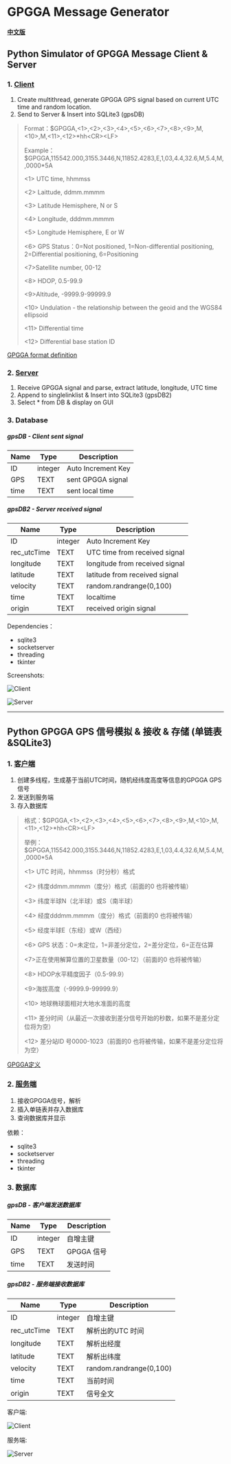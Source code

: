 # GPGGA Message Generator

**[中文版](#Chinese)**

## <span id="English">Python Simulator of GPGGA Message Client & Server</span>

### 1. [Client](https://github.com/joey66666/Fake_GPS/blob/master/client.py)

1. Create multithread, generate GPGGA GPS signal based on current UTC time and random location.
2. Send to Server & Insert into SQLite3 (gpsDB)

>Format：\$GPGGA,<1>,<2>,<3>,<4>,<5>,<6>,<7>,<8>,<9>,M,<10>,M,<11>,<12>\*hh\<CR>\<LF>
>
>Example：\$GPGGA,115542.000,3155.3446,N,11852.4283,E,1,03,4.4,32.6,M,5.4,M,,0000*5A
>
><1> UTC time, hhmmss
>
><2> Laittude, ddmm.mmmm
>
><3> Latitude Hemisphere, N or S
>
><4> Longitude, dddmm.mmmm
>
><5> Longitude Hemisphere, E or W
>
><6> GPS Status：0=Not positioned, 1=Non-differential positioning, 2=Differential positioning, 6=Positioning
>
><7>Satellite number, 00-12
>
><8> HDOP, 0.5-99.9
>
><9>Altitude, -9999.9-99999.9
>
><10> Undulation - the relationship between the geoid and the WGS84 ellipsoid
>
><11> Differential time
>
><12> Differential base station ID

[GPGGA format definition](https://docs.novatel.com/oem7/Content/Logs/GPGGA.htm)

### 2. [Server](https://github.com/joey66666/Fake_GPS/blob/master/server.py)

1. Receive GPGGA signal and parse, extract latitude, longitude, UTC time
2. Append to singlelinklist & Insert into SQLite3 (gpsDB2)
3. Select * from DB & display on GUI

### 3. Database

##### gpsDB - Client sent signal 

| Name | Type    | Description        |
| ---- | ------- | ------------------ |
| ID   | integer | Auto Increment Key |
| GPS  | TEXT    | sent GPGGA signal  |
| time | TEXT    | sent local time    |

##### gpsDB2 - Server received signal 

| Name        | Type    | Description                    |
| ----------- | ------- | ------------------------------ |
| ID          | integer | Auto Increment Key             |
| rec_utcTime | TEXT    | UTC time from received signal  |
| longitude   | TEXT    | longitude from received signal |
| latitude    | TEXT    | latitude from received signal  |
| velocity    | TEXT    | random.randrange(0,100)        |
| time        | TEXT    | localtime                      |
| origin      | TEXT    | received origin signal         |

Dependencies：

- sqlite3
- socketserver
- threading
- tkinter

Screenshots:

![Client](Client.png)

![Server](Server.png)

---


## <span id="Chinese">Python GPGGA GPS 信号模拟 & 接收 & 存储 (单链表&SQLite3)</span>

### 1. [客户端](https://github.com/joey66666/Fake_GPS/blob/master/client.py)

1. 创建多线程，生成基于当前UTC时间，随机经纬度高度等信息的GPGGA GPS信号
2. 发送到服务端
3. 存入数据库

>格式：\$GPGGA,<1>,<2>,<3>,<4>,<5>,<6>,<7>,<8>,<9>,M,<10>,M,<11>,<12>\*hh\<CR>\<LF>
>
>举例：\$GPGGA,115542.000,3155.3446,N,11852.4283,E,1,03,4.4,32.6,M,5.4,M,,0000*5A
>
><1> UTC 时间，hhmmss（时分秒）格式
>
><2> 纬度ddmm.mmmm（度分）格式（前面的0 也将被传输）
>
><3> 纬度半球N（北半球）或S（南半球）
>
><4> 经度dddmm.mmmm（度分）格式（前面的0 也将被传输）
>
><5> 经度半球E（东经）或W（西经）
>
><6> GPS 状态：0=未定位，1=非差分定位，2=差分定位，6=正在估算
>
><7>正在使用解算位置的卫星数量（00-12）（前面的0 也将被传输）
>
><8> HDOP水平精度因子（0.5-99.9）
>
><9>海拔高度（-9999.9-99999.9）
>
><10> 地球椭球面相对大地水准面的高度
>
><11> 差分时间（从最近一次接收到差分信号开始的秒数，如果不是差分定位将为空）
>
><12> 差分站ID 号0000-1023（前面的0 也将被传输，如果不是差分定位将为空）

[GPGGA定义](https://blog.csdn.net/qq_24536171/article/details/72742908)

### 2. [服务端](https://github.com/joey66666/Fake_GPS/blob/master/server.py)

1. 接收GPGGA信号，解析
2. 插入单链表并存入数据库
3. 查询数据库并显示

依赖：

- sqlite3
- socketserver
- threading
- tkinter

### 3. 数据库

##### gpsDB - 客户端发送数据库

| Name | Type    | Description |
| ---- | ------- | ----------- |
| ID   | integer | 自增主键    |
| GPS  | TEXT    | GPGGA 信号  |
| time | TEXT    | 发送时间    |

##### gpsDB2 - 服务端接收数据库

| Name        | Type    | Description             |
| ----------- | ------- | ----------------------- |
| ID          | integer | 自增主键                |
| rec_utcTime | TEXT    | 解析出的UTC 时间        |
| longitude   | TEXT    | 解析出经度              |
| latitude    | TEXT    | 解析出纬度              |
| velocity    | TEXT    | random.randrange(0,100) |
| time        | TEXT    | 当前时间                |
| origin      | TEXT    | 信号全文                |

客户端:

![Client](Client.png)

服务端:

![Server](Server.png)
